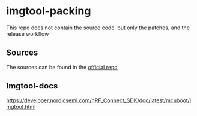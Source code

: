 # imgtool-packing

This repo does not contain the source code, but only the patches, and the release workflow

## Sources
The sources can be found in the [official repo](https://github.com/mcu-tools/mcuboot/tree/main/scripts)

## Imgtool-docs
https://developer.nordicsemi.com/nRF_Connect_SDK/doc/latest/mcuboot/imgtool.html
